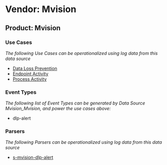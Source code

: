 Vendor: Mvision
===============
Product: Mvision
----------------

### Use Cases

_The following Use Cases can be operationalized using log data from this data source_

* [Data Loss Prevention](../UseCases/usecase_data_loss_prevention.md)
* [Endpoint Activity](../UseCases/usecase_endpoint_activity.md)
* [Process Activity](../UseCases/usecase_process_activity.md)


### Event Types

_The following list of Event Types can be generated by Data Source Mvision_Mvision, and power the use cases above:_

- dlp-alert


### Parsers

_The following Parsers can be operationalized using log data from this data source_

* [s-mvision-dlp-alert](../Parsers/parserContent_s-mvision-dlp-alert.md)
